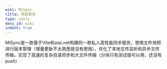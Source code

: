 ```yaml
---
wiki: MiSync
title: 项目首页
type: story
menu_id: wiki
indent: true
---
```


​	MiSync是一款基于Vite和asp.net构建的一款私人高性能同步服务，使用文件快照进行版本管理（增量更新不太熟悉故没有使用），优化了本地文件监听和异步文件传输，实现了高速的复杂目录同步和大文件传输（分块只有测试版可以用，还没有push）